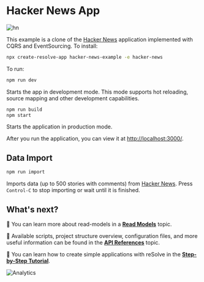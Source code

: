 # Hacker News App

![hn](https://user-images.githubusercontent.com/19663260/41345723-23bce79a-6f0d-11e8-891a-ceb39c86db62.png)

This example is a clone of the [Hacker News](https://news.ycombinator.com/) application implemented with CQRS and EventSourcing. To install:

```bash
npx create-resolve-app hacker-news-example -e hacker-news
```

To run:

```bash
npm run dev
```

Starts the app in development mode.
This mode supports hot reloading, source mapping and other development capabilities.

```bash
npm run build
npm start
```

Starts the application in production mode.

After you run the application, you can view it at [http://localhost:3000/](http://localhost:3000/).

## Data Import

```bash
npm run import
```

Imports data (up to 500 stories with comments) from [Hacker News](https://news.ycombinator.com/).
Press `Control-C` to stop importing or wait until it is finished.

## What's next?

📑 You can learn more about read-models in a [**Read Models**](https://reimagined.github.io/resolve/docs/read-side#read-models) topic.

📑 Available scripts, project structure overview, configuration files, and more useful information can be found in the [**API References**](https://reimagined.github.io/resolve/docs/api-reference) topic.

📑 You can learn how to create simple applications with reSolve in the [**Step-by-Step Tutorial**](https://reimagined.github.io/resolve/docs/tutorial).

![Analytics](https://ga-beacon.appspot.com/UA-118635726-1/examples-hacker-news-readme?pixel)
